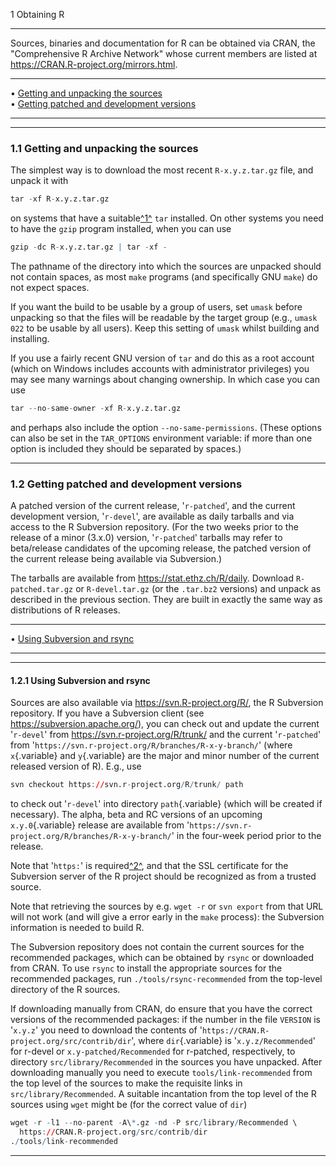 1 Obtaining R

---

Sources, binaries and documentation for R can be obtained via CRAN, the
"Comprehensive R Archive Network" whose current members are listed at
<https://CRAN.R-project.org/mirrors.html>.

---

• [Getting and unpacking the sources](#Getting-and-unpacking-the-sources)     
 • [Getting patched and development versions](#Getting-patched-and-development-versions)

---

---

### 1.1 Getting and unpacking the sources

The simplest way is to download the most recent
`R-x.y.z.tar.gz` file, and unpack it with

```r
tar -xf R-x.y.z.tar.gz
```

on systems that have a suitable[^1^](#FOOT1) `tar` installed. On
other systems you need to have the `gzip` program installed, when you
can use

```r
gzip -dc R-x.y.z.tar.gz | tar -xf -
```

The pathname of the directory into which the sources are unpacked should
not contain spaces, as most `make` programs (and specifically GNU
`make`) do not expect spaces.

If you want the build to be usable by a group of users, set `umask`
before unpacking so that the files will be readable by the target group
(e.g., `umask 022` to be usable by all users). Keep this setting of
`umask` whilst building and installing.

If you use a fairly recent GNU version of `tar` and do this as a root
account (which on Windows includes accounts with administrator
privileges) you may see many warnings about changing ownership. In which
case you can use

```r
tar --no-same-owner -xf R-x.y.z.tar.gz
```

and perhaps also include the option `--no-same-permissions`.
(These options can also be set in the
`TAR_OPTIONS` environment variable: if more than one option is included
they should be separated by spaces.)

---

### 1.2 Getting patched and development versions

A patched version of the current release, '`r-patched`', and
the current development version, '`r-devel`', are available as
daily tarballs and via access to the R Subversion repository. (For the
two weeks prior to the release of a minor (3.x.0) version,
'`r-patched`' tarballs may refer to beta/release candidates of
the upcoming release, the patched version of the current release being
available via Subversion.)

The tarballs are available from <https://stat.ethz.ch/R/daily>. Download
`R-patched.tar.gz` or `R-devel.tar.gz` (or the
`.tar.bz2` versions) and unpack as described in the previous
section. They are built in exactly the same way as distributions of R
releases.

---

• [Using Subversion and rsync](#Using-Subversion-and-rsync)

---

---

#### 1.2.1 Using Subversion and rsync

Sources are also available via <https://svn.R-project.org/R/>, the R
Subversion repository. If you have a Subversion client (see
<https://subversion.apache.org/>), you can check out and update the
current '`r-devel`' from <https://svn.r-project.org/R/trunk/>
and the current '`r-patched`' from
'`https://svn.r-project.org/R/branches/R-x-y-branch/`' (where
`x`{.variable} and `y`{.variable} are the major and minor number of the
current released version of R). E.g., use

```r
svn checkout https://svn.r-project.org/R/trunk/ path
```

to check out '`r-devel`' into directory `path`{.variable}
(which will be created if necessary). The alpha, beta and RC versions of
an upcoming `x.y.0`{.variable} release are available from
'`https://svn.r-project.org/R/branches/R-x-y-branch/`' in the
four-week period prior to the release.

Note that '`https:`' is required[^2^](#FOOT2), and that
the SSL certificate for the Subversion server of the R project should be
recognized as from a trusted source.

Note that retrieving the sources by e.g. `wget -r` or `svn export` from
that URL will not work (and will give a error early in the `make`
process): the Subversion information is needed to build R.

The Subversion repository does not contain the current sources for the
recommended packages, which can be obtained by `rsync` or downloaded
from CRAN. To use `rsync` to install the appropriate sources for the
recommended packages, run `./tools/rsync-recommended` from the top-level
directory of the R sources.

If downloading manually from CRAN, do ensure that you have the correct
versions of the recommended packages: if the number in the file
`VERSION` is '`x.y.z`' you need to download the
contents of '`https://CRAN.R-project.org/src/contrib/dir`',
where `dir`{.variable} is '`x.y.z/Recommended`' for r-devel or
`x.y-patched/Recommended` for r-patched, respectively, to
directory `src/library/Recommended` in the sources you have
unpacked. After downloading manually you need to execute
`tools/link-recommended` from the top level of the sources to make the
requisite links in `src/library/Recommended`. A suitable
incantation from the top level of the R sources using `wget` might be
(for the correct value of `dir`)

```r
wget -r -l1 --no-parent -A\*.gz -nd -P src/library/Recommended \
  https://CRAN.R-project.org/src/contrib/dir
./tools/link-recommended
```

---
